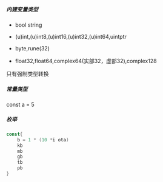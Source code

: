 #####  内建变量类型

- bool string

- (u)int,(u)int8,(u)int16,(u)int32,(u)int64,uintptr

- byte,rune(32)

- float32,float64,complex64(实部32，虚部32),complex128

只有强制类型转换



#####  常量类型

const a = 5



##### 枚举

```go
const{
    b = 1 * (10 *i ota)
    kb
    mb
    gb
    tb
    pb
}
```

